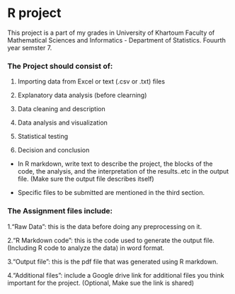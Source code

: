 # R project
This project is a part of my grades in University of Khartoum Faculty of Mathematical Sciences and Informatics - Department of Statistics. 
Fouurth year semster 7.

### The Project should consist of:


1. Importing data from Excel or text (.csv or .txt) files


2. Explanatory data analysis (before clearning)


3. Data cleaning and description 


4. Data analysis and visualization 


5. Statistical testing


6. Decision and conclusion 


* In R markdown, write text to describe the project, the blocks of the code, the analysis, and the interpretation of the results..etc in the output file. (Make sure the output file describes itself)

* Specific files to be submitted are mentioned in the third section.

### The Assignment files include:

1.“Raw Data”: this is the data before doing any preprocessing on it. 


2.“R Markdown code”: this is the code used to generate the output file. (Including R code to analyze the data) in word format. 


3.“Output file”: this is the pdf file that was generated using R markdown. 


4.“Additional files”: include a Google drive link for additional files you think important for the project. (Optional, Make sue the link is shared)
